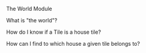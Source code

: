 ﻿The World Module

What is "the world"?

How do I know if a Tile is a house tile?

How can I find to which house a given tile belongs to?
